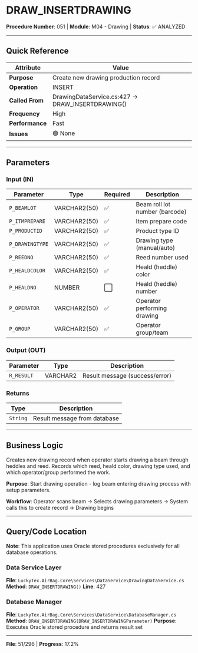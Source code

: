 # DRAW_INSERTDRAWING

**Procedure Number**: 051 | **Module**: M04 - Drawing | **Status**: ✅ ANALYZED

---

## Quick Reference

| Attribute | Value |
|-----------|-------|
| **Purpose** | Create new drawing production record |
| **Operation** | INSERT |
| **Called From** | DrawingDataService.cs:427 → DRAW_INSERTDRAWING() |
| **Frequency** | High |
| **Performance** | Fast |
| **Issues** | 🟢 None |

---

## Parameters

### Input (IN)

| Parameter | Type | Required | Description |
|-----------|------|----------|-------------|
| `P_BEAMLOT` | VARCHAR2(50) | ✅ | Beam roll lot number (barcode) |
| `P_ITMPREPARE` | VARCHAR2(50) | ✅ | Item prepare code |
| `P_PRODUCTID` | VARCHAR2(50) | ✅ | Product type ID |
| `P_DRAWINGTYPE` | VARCHAR2(50) | ✅ | Drawing type (manual/auto) |
| `P_REEDNO` | VARCHAR2(50) | ✅ | Reed number used |
| `P_HEALDCOLOR` | VARCHAR2(50) | ✅ | Heald (heddle) color |
| `P_HEALDNO` | NUMBER | ⬜ | Heald (heddle) number |
| `P_OPERATOR` | VARCHAR2(50) | ✅ | Operator performing drawing |
| `P_GROUP` | VARCHAR2(50) | ✅ | Operator group/team |

### Output (OUT)

| Parameter | Type | Description |
|-----------|------|-------------|
| `R_RESULT` | VARCHAR2 | Result message (success/error) |

### Returns

| Type | Description |
|------|-------------|
| `String` | Result message from database |

---

## Business Logic

Creates new drawing record when operator starts drawing a beam through heddles and reed. Records which reed, heald color, drawing type used, and which operator/group performed the work.

**Purpose**: Start drawing operation - log beam entering drawing process with setup parameters.

**Workflow**: Operator scans beam → Selects drawing parameters → System calls this to create record → Drawing begins

---

## Query/Code Location

**Note**: This application uses Oracle stored procedures exclusively for all database operations.

### Data Service Layer
**File**: `LuckyTex.AirBag.Core\Services\DataService\DrawingDataService.cs`
**Method**: `DRAW_INSERTDRAWING()`
**Line**: 427

### Database Manager
**File**: `LuckyTex.AirBag.Core\Services\DataService\DatabaseManager.cs`
**Method**: `DRAW_INSERTDRAWING(DRAW_INSERTDRAWINGParameter)`
**Purpose**: Executes Oracle stored procedure and returns result set

---

**File**: 51/296 | **Progress**: 17.2%
